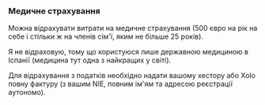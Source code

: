 ### Медичне страхування

Можна відрахувати витрати на медичне страхування (500 євро на рік на себе і стільки ж на членів сім'ї, яким не більше 25
років).

Я не відраховую, тому що користуюся лише державною медициною в Іспанії (медицина тут одна з найкращих у світі).

Для відрахування з податків необхідно надати вашому хестору або Xolo повну фактуру (з вашим NIE, повним ім'ям та адресою
реєстрації аутономо).
